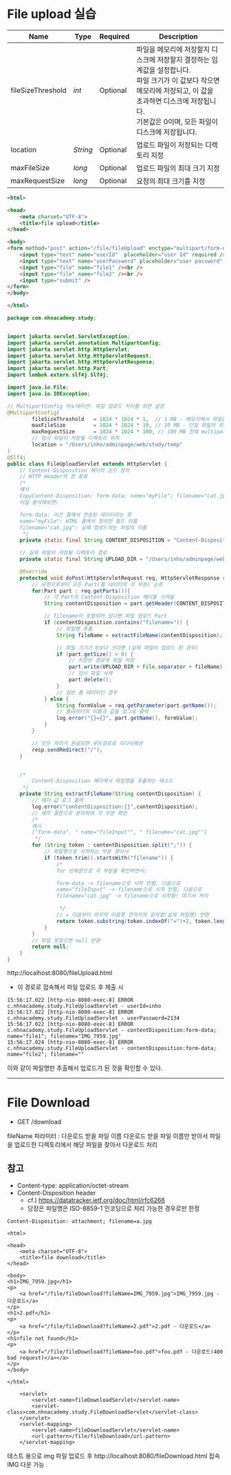 # File upload 실습

| Name | Type | Required | Description |
|---|---|---|---|
| fileSizeThreshold | *int* | Optional | 파일을 메모리에 저장할지 디스크에 저장할지 결정하는 임계값을 설정합니다.<br>파일 크기가 이 값보다 작으면 메모리에 저장되고, 이 값을 초과하면 디스크에 저장됩니다.<br>기본값은 0이며, 모든 파일이 디스크에 저장됩니다. |
| location | *String* | Optional | 업로드 파일이 저장되는 디렉토리 지정 |
| maxFileSize | *long* | Optional | 업로드 파일의 최대 크기 지정 |
| maxRequestSize | *long* | Optional | 요청의 최대 크기를 지정 |

```html
<html>

<head>
    <meta charset="UTF-8">
    <title>file upload</title>
</head>

<body>
<form method="post" action="/file/fileUpload" enctype="multipart/form-data">
    <input type="text" name="userId"  placeholder="user Id" required /> <br/>
    <input type="text" name="userPassword" placeholder="user password" required /> <br/>
    <input type="file" name="file1" /><br />
    <input type="file" name="file2" /><br />
    <input type="submit" />
</form>
</body>

</html>
```

```java
package com.nhnacademy.study;


import jakarta.servlet.ServletException;
import jakarta.servlet.annotation.MultipartConfig;
import jakarta.servlet.http.HttpServlet;
import jakarta.servlet.http.HttpServletRequest;
import jakarta.servlet.http.HttpServletResponse;
import jakarta.servlet.http.Part;
import lombok.extern.slf4j.Slf4j;

import java.io.File;
import java.io.IOException;

// MultipartConfig 어노테이션: 파일 업로드 처리를 위한 설정
@MultipartConfig(
        fileSizeThreshold   = 1024 * 1024 * 1,  // 1 MB - 메모리에서 파일을 처리하는 크기 임계값
        maxFileSize         = 1024 * 1024 * 10, // 10 MB - 단일 파일의 최대 허용 크기
        maxRequestSize      = 1024 * 1024 * 100, // 100 MB 전체 multipart/form-data 요청의 최대 허용 크기
        // 임시 파일이 저장될 디렉토리 위치
        location = "/Users/inho/adminpage/web/study/temp"
)
@Slf4j
public class FileUploadServlet extends HttpServlet {
    // Content-Disposition 헤더의 상수 정의
    // HTTP Header의 한 종류
    /*
    예시
    CopyContent-Disposition: form-data; name="myFile"; filename="cat.jpg"
    이걸 분석해보면:

    form-data: 이건 폼에서 전송된 데이터라는 뜻
    name="myFile": HTML 폼에서 정의한 필드 이름
    filename="cat.jpg": 실제 업로드하는 파일의 이름
     */
    private static final String CONTENT_DISPOSITION = "Content-Disposition";

    // 실제 파일이 저장될 디렉토리 경로
    private static final String UPLOAD_DIR = "/Users/inho/adminpage/web/study/src/main/upload";

    @Override
    protected void doPost(HttpServletRequest req, HttpServletResponse resp) throws ServletException, IOException {
        // 요청으로부터 모든 Part(폼 데이터의 각 부분) 순회
        for(Part part : req.getParts()){
            // 각 Part의 Content-Disposition 헤더를 가져옴
            String contentDisposition = part.getHeader(CONTENT_DISPOSITION);

            // filename이 포함되어 있다면 파일 업로드 Part
            if (contentDisposition.contains("filename=")) {
                // 파일명 추출
                String fileName = extractFileName(contentDisposition);

                // 파일 크기가 0보다 크다면 (실제 파일이 업로드 된 경우)
                if (part.getSize() > 0) {
                    // 지정된 경로에 파일 저장
                    part.write(UPLOAD_DIR + File.separator + fileName);
                    // 임시 파일 삭제
                    part.delete();
                }
                // 일반 폼 데이터인 경우
            } else {
                String formValue = req.getParameter(part.getName());
                // 폼데이터의 이름과 값을 로그로 출력
                log.error("{}={}", part.getName(), formValue);
            }
        }

        // 모든 처리가 완료되면 루트경로로 리다이렉션
        resp.sendRedirect("/");
    }


    /*
        Content-Disposition 헤더에서 파일명을 추출하는 메소드
     */
    private String extractFileName(String contentDisposition) {
        // 헤더 값 로그 출력
        log.error("contentDisposition:{}",contentDisposition);
        // 세미 콜론으로 분리하여 각 부분 확인
        /*
        예시
        ["form-data", " name="fileInput"", " filename="cat.jpg""]
         */
        for (String token : contentDisposition.split(";")) {
            // 파일명으로 시작하는 부분 찾아서
            if (token.trim().startsWith("filename")) {
                /*
                for 반복문으로 각 부분을 확인하면서:

                form-data -> filename으로 시작 안함, 다음으로
                name="fileInput" -> filename으로 시작 안함, 다음으로
                filename="cat.jpg" -> filename으로 시작함! 여기서 처리

                 */
                // = 다음부터 마지막 따옴푯 전까지의 문자열(실제 파일명) 반환
                return token.substring(token.indexOf("=")+2, token.length()-1);
            }
        }
        // 파일 못찾으면 null 반환
        return null;
    }
}
```

http://localhost:8080/fileUpload.html
- 이 경로로 접속해서 파일 업로드 후 제출 시
```
15:56:17.022 [http-nio-8080-exec-8] ERROR c.nhnacademy.study.FileUploadServlet - userId=inho
15:56:17.022 [http-nio-8080-exec-8] ERROR c.nhnacademy.study.FileUploadServlet - userPassword=2134
15:56:17.022 [http-nio-8080-exec-8] ERROR c.nhnacademy.study.FileUploadServlet - contentDisposition:form-data; name="file1"; filename="IMG_7959.jpg"
15:56:17.024 [http-nio-8080-exec-8] ERROR c.nhnacademy.study.FileUploadServlet - contentDisposition:form-data; name="file2"; filename=""
```

이와 같이 파일명만 추출해서 업로드가 된 것을 확인할 수 있다.


---

# File Download
- GET /download

fileName 파라미터 : 다운로드 받을 파일 이름
다운로드 받을 파일 이름만 받아서 파일을 업로드한 디렉토리에서 해당 파일을 찾아서  다운로드 처리

## 참고 
- Content-type: application/octet-stream
- Content-Disposition header
  - cf.) https://datatracker.ietf.org/doc/html/rfc6266
  - 당장은 파일명은 ISO-8859-1 인코딩으로 처리 가능한 경우로만 한정
```
Content-Disposition: attachment; filename=a.jpg
```


```
<html>

<head>
    <meta charset="UTF-8">
    <title>file download</title>
</head>

<body>
<h1>IMG_7959.jpg</h1>
<p>
    <a href="/file/fileDownload?fileName=IMG_7959.jpg">IMG_7959.jpg - 다운로드</a>
</p>
<h1>2.pdf</h1>
<p>
    <a href="/file/fileDownload?fileName=2.pdf">2.pdf - 다운로드</a>
</p>
<h1>file not found</h1>
<p>
    <a href="/file/fileDownload?fileName=foo.pdf">foo.pdf - 다운로드(400 bad request)</a></a>
</p>
</body>

</html>
```

```
    <servlet>
        <servlet-name>fileDownloadServlet</servlet-name>
        <servlet-class>com.nhnacademy.study.FileDownloadServlet</servlet-class>
    </servlet>
    <servlet-mapping>
        <servlet-name>fileDownloadServlet</servlet-name>
        <url-pattern>/file/fileDownload</url-pattern>
    </servlet-mapping>
```
테스트 용으로 img 파일 업로드 후 http://localhost:8080/fileDownload.html 접속
IMG 다운 가능 